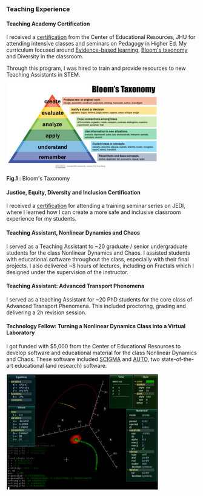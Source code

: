### Teaching Experience

#### Teaching Academy Certification

I received a [certification](https://cer.jhu.edu/teaching-academy) from the Center of Educational Resources, JHU for attending intensive classes and seminars on Pedagogy in Higher Ed. My curriculum focused around [Evidence-based learning](https://en.wikipedia.org/wiki/Evidence-based_education), [Bloom's taxonomy](https://cft.vanderbilt.edu/guides-sub-pages/blooms-taxonomy/)  and Diversity in the classroom.  

Through this program, I was hired to train and provide resources to new Teaching Assistants in STEM.


<img src="Blooms-Taxonomy.jpg" width="400"/>

**Fig.1** : Bloom's Taxonomy 

#### Justice, Equity, Diversity and Inclusion Certification

I received a [certification](https://cer.jhu.edu/files_ta/JEDI_Revised_2.pdf) for attending a training seminar series on JEDI, where I learned how I can create a more safe and inclusive classroom experience for my students.

#### Teaching Assistant, Nonlinear Dynamics and Chaos

I served as a Teaching Assistant to ~20 graduate / senior undergraduate students for the class Nonlinear Dynamics and Chaos. I assisted students with educational software throughout the class, especially with their final projects. I also delivered ~8 hours of lectures, including on Fractals which I designed under the supervision of the instructor.

#### Teaching Assistant: Advanced Transport Phenomena

I served as a teaching Assistant for ~20 PhD students for the core class of Advanced Transport Phenomena. This included proctoring, grading and delivering a 2h revision session. 

#### Technology Fellow: Turning a Nonlinear Dynamics Class into a Virtual Laboratory

I got funded with $5,000 from the Center of Educational Resources to develop software and educational material for the class Nonlinear Dynamics and Chaos.  These software included [SCIGMA](https://github.com/scigma/scigma) and [AUTO](https://github.com/auto-07p/auto-07p), two state-of-the-art educational (and research) software. 

<img src="scigma.png" width="400"/>
